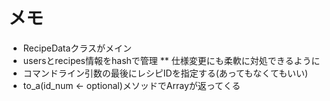 メモ
==================
* RecipeDataクラスがメイン
* usersとrecipes情報をhashで管理
** 仕様変更にも柔軟に対処できるように
* コマンドライン引数の最後にレシピIDを指定する(あってもなくてもいい)
* to_a(id_num <- optional)メソッドでArrayが返ってくる
